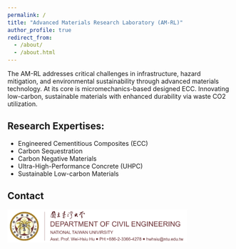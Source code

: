 ```yaml
---
permalink: /
title: "Advanced Materials Research Laboratory (AM-RL)"
author_profile: true
redirect_from: 
  - /about/
  - /about.html
---
```


The AM-RL addresses critical challenges in infrastructure, hazard mitigation, and environmental sustainability through advanced materials technology. At its core is micromechanics-based designed ECC. Innovating low-carbon, sustainable materials with enhanced durability via waste CO2 utilization.

Research Expertises:
-----
- Engineered Cementitious Composites (ECC)
- Carbon Sequestration
- Carbon Negative Materials
- Ultra-High-Performance Concrete (UHPC)
- Sustainable Low-carbon Materials

Contact
-----
<img src="/images/contact.png" width="80%" alt="Contact Info">
<!-- 圖片用html語法插入可以控制大小，比較不會發生渲染不開的問題

For more info
------
More info can be found in [Publications](https://hwhsiu.github.io/publications/), [Lab-Group](https://hwhsiu.github.io/lab group/), [Teaching](https://hwhsiu.github.io/teaching/) ,and [CV](https://hwhsiu.github.io/CV/)
